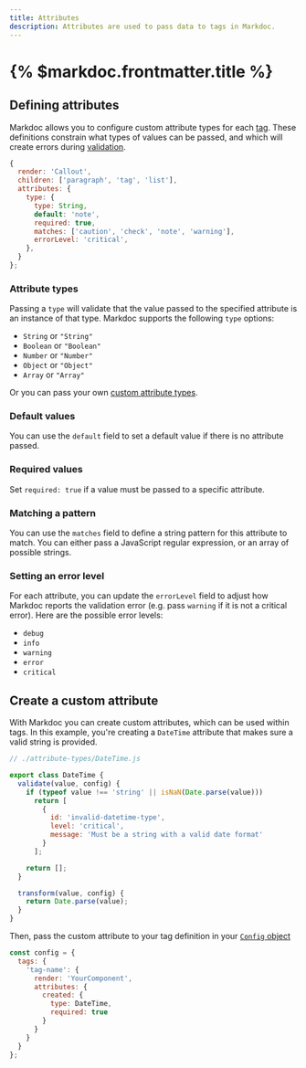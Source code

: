 ```yaml
---
title: Attributes
description: Attributes are used to pass data to tags in Markdoc.
---
```


# {% $markdoc.frontmatter.title %}

## Defining attributes

Markdoc allows you to configure custom attribute types for each [tag](/docs/tags). These definitions constrain what types of values can be passed, and which will create errors during [validation](/docs/validation).

```js
{
  render: 'Callout',
  children: ['paragraph', 'tag', 'list'],
  attributes: {
    type: {
      type: String,
      default: 'note',
      required: true,
      matches: ['caution', 'check', 'note', 'warning'],
      errorLevel: 'critical',
    },
  }
};
```

### Attribute types

Passing a `type` will validate that the value passed to the specified attribute is an instance of that type. Markdoc supports the following `type` options:

- `String` or `"String"`
- `Boolean` or `"Boolean"`
- `Number` or `"Number"`
- `Object` or `"Object"`
- `Array` or `"Array"`

Or you can pass your own [custom attribute types](#create-a-custom-attribute).

### Default values

You can use the `default` field to set a default value if there is no attribute passed.

### Required values

Set `required: true` if a value must be passed to a specific attribute.

### Matching a pattern

You can use the `matches` field to define a string pattern for this attribute to match. You can either pass a JavaScript regular expression, or an array of possible strings.

### Setting an error level

For each attribute, you can update the `errorLevel` field to adjust how Markdoc reports the validation error (e.g. pass `warning` if it is not a critical error). Here are the possible error levels:

- `debug`
- `info`
- `warning`
- `error`
- `critical`

## Create a custom attribute

With Markdoc you can create custom attributes, which can be used within tags. In this example, you're creating a `DateTime` attribute that makes sure a valid string is provided.

```js
// ./attribute-types/DateTime.js

export class DateTime {
  validate(value, config) {
    if (typeof value !== 'string' || isNaN(Date.parse(value)))
      return [
        {
          id: 'invalid-datetime-type',
          level: 'critical',
          message: 'Must be a string with a valid date format'
        }
      ];

    return [];
  }

  transform(value, config) {
    return Date.parse(value);
  }
}
```

Then, pass the custom attribute to your tag definition in your [`Config` object](/docs/config)

```js
const config = {
  tags: {
    'tag-name': {
      render: 'YourComponent',
      attributes: {
        created: {
          type: DateTime,
          required: true
        }
      }
    }
  }
};
```
